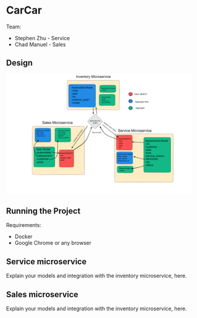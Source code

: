 # CarCar

Team:

* Stephen Zhu - Service
* Chad Manuel - Sales

## Design
![Design](project-beta-Diagram.png)

## Running the Project
Requirements:

* Docker
* Google Chrome or any browser


## Service microservice

Explain your models and integration with the inventory
microservice, here.

## Sales microservice

Explain your models and integration with the inventory
microservice, here.
